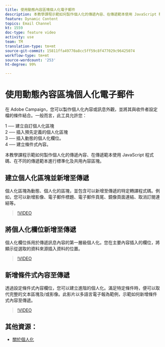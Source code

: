 ```yaml
---
title: 使用動態內容區塊個人化電子郵件
description: 本教學課程示範如何製作個人化的傳遞內容、在傳遞範本使用 JavaScript 程式碼、在不同的傳遞範本進行標準化及共用內容區塊。
feature: Dynamic Content
topics: Email Channel
kt: 1559
doc-type: feature video
activity: use
team: TM
translation-type: tm+mt
source-git-commit: 15811ffa49770a8cc5ff59c8f477029c96425074
workflow-type: tm+mt
source-wordcount: '253'
ht-degree: 99%

---
```



# 使用動態內容區塊個人化電子郵件

在 Adobe Campaign，您可以製作個人化內容或訊息外觀，並將其與收件者設定檔的條件結合。一般而言，此工具允許您：

1 ── 建立自訂個人化區塊\
2 ── 插入預先定義的個人化區塊\
3 ── 插入動態的個人化欄位。\
4 ── 建立條件式內容。

本教學課程示範如何製作個人化的傳遞內容、在傳遞範本使用 JavaScript 程式碼、在不同的傳遞範本進行標準化及共用內容區塊。

## 建立個人化區塊並新增至傳遞

個人化區塊為動態、個人化的區塊，並包含可以新增至傳遞的特定轉譯程式碼。例如，您可以新增影像、電子郵件標題、電子郵件頁尾、鏡像頁面連結、取消訂閱連結等。

>[!VIDEO](https://video.tv.adobe.com/v/24924?quality=12)

## 將個人化欄位新增至傳遞

個人化欄位係用於傳遞訊息內容的第一層級個人化。您在主要內容插入的欄位，將顯示從選取的資料來源插入資料的位置。

>[!VIDEO](https://video.tv.adobe.com/v/24925?quality=12)

## 新增條件式內容至傳遞

透過設定條件式內容欄位，您可以建立進階的個人化。滿足特定條件時，便可以取代完整的文本區塊及/或影像。此影片以多語言電子報為範例，示範如何新增條件式內容至傳遞。

>[!VIDEO](https://video.tv.adobe.com/v/24926?quality=12)

## 其他資源：

* [關於個人化](https://docs.adobe.com/content/help/zh-Hant/campaign-classic/using/sending-messages/personalizing-deliveries/about-personalization.html)
